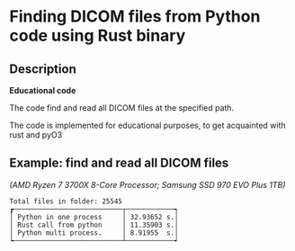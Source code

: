 

# Finding DICOM files from Python code using Rust binary

## Description

**Educational code**

The code find and read all DICOM files at the specified path.

The code is implemented for educational purposes, to get acquainted with rust and pyO3

## Example: find and read all DICOM files
*(AMD Ryzen 7 3700X 8-Core Processor; Samsung SSD 970 EVO Plus 1TB)*
```commandline
Total files in folder: 25545
┏───────────────────────────┬────────────┑
│ Python in one process     │ 32.93652 s.│
│ Rust call from python     │ 11.35903 s.│
│ Python multi process.     │ 8.91955  s.│
┕───────────────────────────┴────────────┙
```
